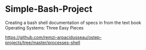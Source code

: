 # Simple-Bash-Project

Creating a bash shell documentation of specs in from the text book Operating Systems: Three Easy Pieces 

https://github.com/remzi-arpacidusseau/ostep-projects/tree/master/processes-shell
